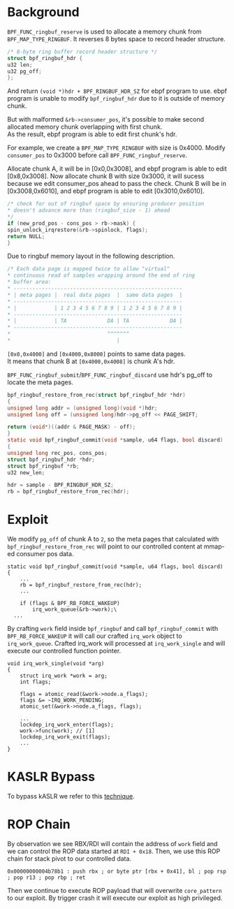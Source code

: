 # Background
`BPF_FUNC_ringbuf_reserve` is used to allocate a memory chunk from `BPF_MAP_TYPE_RINGBUF`.  It reverses 8 bytes space to record header structure.
```C
/* 8-byte ring buffer record header structure */
struct bpf_ringbuf_hdr {
u32 len;
u32 pg_off;
};
```
And return `(void *)hdr + BPF_RINGBUF_HDR_SZ` for ebpf program to use.  ebpf program is unable to modify `bpf_ringbuf_hdr` due to it is outside of memory chunk.  

But with malformed `&rb->consumer_pos`, it's possible to make second allocated memory chunk overlapping with first chunk.  
As the result, ebpf program is able to edit first chunk's hdr.  

For example, we create a `BPF_MAP_TYPE_RINGBUF` with size is 0x4000. Modify `consumer_pos` to 0x3000 before call `BPF_FUNC_ringbuf_reserve`.  

Allocate chunk A, it will be in [0x0,0x3008], and ebpf program is able to edit [0x8,0x3008].  Now allocate chunk B with size 0x3000, it will sucess because we edit consumer_pos ahead to pass the check. Chunk B will be in [0x3008,0x6010], and ebpf program is able to edit [0x3010,0x6010].  

```C
/* check for out of ringbuf space by ensuring producer position
* doesn't advance more than (ringbuf_size - 1) ahead
*/
if (new_prod_pos - cons_pos > rb->mask) {
spin_unlock_irqrestore(&rb->spinlock, flags);
return NULL;
}
```

Due to ringbuf memory layout in the following description.  
```C
/* Each data page is mapped twice to allow "virtual"
* continuous read of samples wrapping around the end of ring
* buffer area:
* ------------------------------------------------------
* | meta pages |  real data pages  |  same data pages  |
* ------------------------------------------------------
* |            | 1 2 3 4 5 6 7 8 9 | 1 2 3 4 5 6 7 8 9 |
* ------------------------------------------------------
* |            | TA             DA | TA             DA |
* ------------------------------------------------------
*                               ^^^^^^^
*                                  |
```

`[0x0,0x4000]` and `[0x4000,0x8000]` points to same data pages.  
It means that chunk B at `[0x4000,0x4008]` is chunk A's hdr.  

`BPF_FUNC_ringbuf_submit`/`BPF_FUNC_ringbuf_discard` use hdr's pg_off to locate the meta pages.  

```C
bpf_ringbuf_restore_from_rec(struct bpf_ringbuf_hdr *hdr)
{
unsigned long addr = (unsigned long)(void *)hdr;
unsigned long off = (unsigned long)hdr->pg_off << PAGE_SHIFT;

return (void*)((addr & PAGE_MASK) - off);
}
static void bpf_ringbuf_commit(void *sample, u64 flags, bool discard)
{
unsigned long rec_pos, cons_pos;
struct bpf_ringbuf_hdr *hdr;
struct bpf_ringbuf *rb;
u32 new_len;

hdr = sample - BPF_RINGBUF_HDR_SZ;
rb = bpf_ringbuf_restore_from_rec(hdr);
```

# Exploit
We modify `pg_off` of chunk A to `2`, so the meta pages that calculated with `bpf_ringbuf_restore_from_rec` will point to our controlled content at mmap-ed consumer pos data.
```
static void bpf_ringbuf_commit(void *sample, u64 flags, bool discard)
{
	...
	rb = bpf_ringbuf_restore_from_rec(hdr);
	...

	if (flags & BPF_RB_FORCE_WAKEUP)
		irq_work_queue(&rb->work);\
  ...
```
By crafting `work` field inside `bpf_ringbuf` and call `bpf_ringbuf_commit` with `BPF_RB_FORCE_WAKEUP` it will call our crafted `irq_work` object to `irq_work_queue`.
Crafted irq_work will processed at `irq_work_single` and will execute our controlled function pointer.
```
void irq_work_single(void *arg)
{
    struct irq_work *work = arg;
    int flags;

    flags = atomic_read(&work->node.a_flags);
    flags &= ~IRQ_WORK_PENDING;
    atomic_set(&work->node.a_flags, flags);

    ...
    lockdep_irq_work_enter(flags);
    work->func(work); // [1]
    lockdep_irq_work_exit(flags);
    ...
}
```

# KASLR Bypass
To bypass kASLR we refer to this [technique](https://github.com/google/security-research/blob/master/pocs/linux/kernelctf/CVE-2023-6817_mitigation/docs/exploit.md#kaslr-bypass).

# ROP Chain
By observation we see RBX/RDI will contain the address of `work` field and we can control the ROP data started at `RDI + 0x18`. Then, we use this ROP chain for stack pivot to our controlled data.
```
0x00000000004b78b1 : push rbx ; or byte ptr [rbx + 0x41], bl ; pop rsp ; pop r13 ; pop rbp ; ret
```
Then we continue to execute ROP payload that will overwrite `core_pattern` to our exploit. By trigger crash it will execute our exploit as high privileged.
